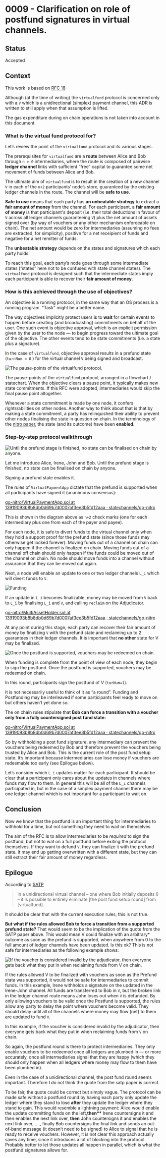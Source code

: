 # 0009 - Clarification on role of postfund signatures in virtual channels.

## Status

Accepted

## Context

This work is based on [RFC 18](https://www.notion.so/statechannels/RFC-18-Clarify-purpose-of-virtualfund-postfund-round-and-allow-intermediaries-to-exit-early-2e5cd47aeeb2458b904dfff7463f9f1c)

Although (at the time of writing) the `virtualfund` protocol is concerned only with a `V` which is a unidirectional (simplex) payment channel, this ADR is written to still apply when that assumption is lifted.

The gas expenditure during on chain operations is not taken into account in this document.

### What is the virtual fund protocol for?

Let’s review the point of the `virtualfund` protocol and its various stages.

The prerequisites for `virtualfund` are a **route** between Alice and Bob through `n > 0` intermediaries, where the route is composed of pairwise **ledger channel** links with sufficient “free” capital to guarantee some net movement of funds between Alice and Bob.

The ultimate aim of `virtualfund` is to result in the creation of a new channel `V` in each of the `n+2` participants’ node’s store, guaranteed by the existing ledger channels in the route. The channel will be **safe to use**.

**Safe to use** means that each party has **an unbeatable strategy** to extract a **fair amount of money** from the channel. For each participant, a **fair amount of money** is that participant's deposit (i.e. their total deductions in favour of `V` across all ledger channels guaranteeing `V`) plus the net amount of assets signed over (by way of vouchers or any other mechanism enforceable on chain). The net amount would be zero for intermediaries (assuming no fees are extracted, for simplicity), positive for a net receipient of funds and negative for a net remitter of funds.

The **unbeatable strategy** depends on the states and signatures which each party holds.

To reach this goal, each party’s node goes through some intermediate states (”states” here not to be confused with state channel states). The `virtualfund` protocol is designed such that the intermediate states imply each participant is able to recover their **fair amount of money**.

### How is this achieved through the use of objectives?

An objective is a running protocol, in the same way that an OS process is a running program. "Task" might be a better name.

The way objectives implicitly protect users is to **wait** for certain events to happen before creating (and broadcasting) commitments on behalf of the user. One such event is objective approval, which is an explicit permission given by the user to the node — to begin progress toward the ultimate goal of the objective. The other events tend to be state commitments (i.e. a state plus a signature).

In the case of `virtualfund`, objective approval results in a prefund state (`turnNum = 0` ) for the virtual channel `V` being signed and broadcast.

![The pause-points of the `virtualfund` protocol.](./V-pause-points.png)

The pause-points of the `virtualfund` protocol, arranged in a flowchart / statechart. When the objective clears a pause point, it typically makes new state commitments. If this RFC were adopted, intermediaries would skip the final pause point altogether.

Whenever a state commitment is made by one node, it confers rights/abilities on other nodes. Another way to think about that is that by making a state commitment, a party has relinquished their ability to prevent other nodes finalising the state in question on chain. In the terminology of the [nitro paper](https://magmo.com/nitro-protocol.pdf), the state (and its outcome) have been **enabled**.

### Step-by-step protocol walkthrough

![Until the prefund stage is finished, no state can be finalised on chain by anyone. ](./V-prefund.png)

Let me introduce Alice, Irene, John and Bob. Until the prefund stage is finished, no state can be finalised on chain by anyone.

Signing a prefund state enables it.

The rules of `VirtualPaymentApp` dictate that the prefund is supported when all participants have signed it (unanimous consensus):

[go-nitro/VirtualPaymentApp.sol at 13919093b8b8db0d69b7d0007af3ee3b5fd12aaa · statechannels/go-nitro](https://github.com/statechannels/go-nitro/blob/13919093b8b8db0d69b7d0007af3ee3b5fd12aaa/packages/nitro-protocol/contracts/VirtualPaymentApp.sol#L46-L50)

This is shown in the diagram above as `n+2` check marks (one for each intermediary plus one from each of the payer and payee).

For each node, it is safe to divert funds to the virtual channel only when they hold a support proof for the prefund state (since those funds may otherwise get locked forever). Moving funds out of a channel on chain can only happen if the channel is finalized on chain. Moving funds out of a channel off chain should only happen if the funds could be moved out of the channel on chain. No node should move funds into a channel without assurance that they can be moved out again.

Next, a node will enable an update to one or two ledger channels `L_i` which will divert funds to `V`.

![Funding](./V-fund.png)

If an update in `L_i` becomes finalizable, money may be moved from `V` back to `L_i` by finalising `L_i` and `V`, and calling `reclaim` on the Adjudicator.

[go-nitro/MultiAssetHolder.sol at 13919093b8b8db0d69b7d0007af3ee3b5fd12aaa · statechannels/go-nitro](https://github.com/statechannels/go-nitro/blob/13919093b8b8db0d69b7d0007af3ee3b5fd12aaa/packages/nitro-protocol/contracts/MultiAssetHolder.sol#L246)

At any point during this stage, each party can recover their fair amount of money by finalizing `V` with the prefund state and reclaiming up to 2 guarantees in their ledger channels. It is important that **no other** state for V may be finalized.

![Once the postfund is supported, vouchers may be redeemed on chain. ](./V-postfund.png)

When funding is complete from the point of view of each node, they begin to sign the postfund. Once the postfund is supported, vouchers may be redeemed on chain.

In this round, participants sign the postfund of V (`turNum=1`).

It is not necessarily useful to think of it as “a round”. Funding and Postfunding may be interleaved if some participants feel ready to move on but others haven’t yet done so.

The on chain rules stipulate that **Bob can force a transition with a voucher only from a fully countersigned post fund state:**

[go-nitro/VirtualPaymentApp.sol at 13919093b8b8db0d69b7d0007af3ee3b5fd12aaa · statechannels/go-nitro](https://github.com/statechannels/go-nitro/blob/13919093b8b8db0d69b7d0007af3ee3b5fd12aaa/packages/nitro-protocol/contracts/VirtualPaymentApp.sol#L60-L65)

So by withholding a post fund signature, any intermediary can prevent the vouchers being redeemed by Bob and therefore prevent the vouchers being trusted by Alice and Bob. This is the current role of the post fund setup state. It’s important because intermediaries can lose money if vouchers are redeemable too early (see Epilogue below).

Let’s consider which `L_i` updates matter for each participant. It should be clear that a participant only cares about the updates in channels where funds may flow to them. In general this will be all of the `L_i` channels participated in, but in the case of a simplex payment channel there may be one ledger channel which is not important for a participant to wait on.

## Conclusion

Now we know that the postfund is an important thing for intermediaries to withhold for a time, but not something they need to wait on themselves.

The aim of the RFC is to allow intermediaries to be _required_ to sign the postfund, but not to wat on a full postfund before exiting the protocol themselves. If they want to defund `V`, they can finalize it with the prefund state. It may end up getting overwritten with a different state, but they can still extract their fair amount of money regardless.

## Epilogue

According to [SATP](https://docs.statechannels.org/research-papers/#2022-stateful-asset-transfer-protocol)

> In a unidirectional virtual channel – one where Bob initially deposits 0 – it is
> possible to entirely eliminate [the post fund setup round] from [virtualfund].

It should be clear that with the current execution rules, this is not true.

**But what if the rules allowed Bob to force a transition from a supported prefund state?** That would seem to be the implication of the quote from the SATP paper above. This would mean V could finalize with an arbitrary\* outcome as soon as the prefund is supported, when anywhere from 0 to the full amount of ledger channels have been updated. Is this ok? This is not safe for intermediaries as the following example shows:

![If the voucher is considered invalid by the adjudicator, then everyone gets back what they put in when reclaiming funds from V on chain.](./V-epilogue.png)

If the rules allowed V to be finalized with vouchers as soon as the Prefund state was supported, it would not be safe for intermediaries to commit funds. In this example, Irene withholds a signature on the updated in the Irene-John channel. All funds are transferred to Bob in `V`, but the broken link in the ledger channel route means John loses out when `V` is defunded. By only allowing vouchers to be valid once the Postfund is supported, the rules allow any party to delay the point where vouchers become valid. They should delay until all of the channels where money may flow (net) to them are updated to fund `V`.

In this example, if the voucher is considered invalid by the adjudicator, then everyone gets back what they put in when reclaiming funds from `V` on chain.

So again, the postfund round is there to protect intermediaries. They only enable vouchers to be redeemed once all ledgers are plumbed in — or more accurately, once all intermediaries signal that they are happy (which they should only happen when all ledgers where money may flow to them have been plumbed in).

Even in the case of a unidirectional channel, the post fund round seems important. Therefore I do not think the quote from the satp paper is correct.

To be fair, the quote could be correct but simply vague. The protocol can be made safe without a postfund round by having each party only update the ledger where they stand to lose **after** they update the ledger where they stand to gain. This would resemble a lightning payment: Alice would enable the update committing funds on the left,**then\*\*** Irene countersigns it and then enables the next link over, **then** John countersigns it and enables the next link over, …., finally Bob countersigns the final link and sends an out-of-band message (it doesn’t need to be signed) to Alice to signal that he is ready to receive vouchers. However, it is not clear this approach actually saves any time, since it introduces a lot of blocking into the protocol. Probably better to let those updates all happen in parallel, which is what the postfund signatures allows for.
